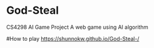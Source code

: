 # God-Steal
CS4298 AI Game Project A web game using AI algorithm

#How to play
https://shunnokw.github.io/God-Steal-/
